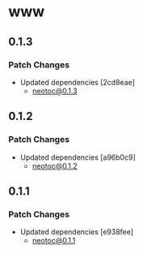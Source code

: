 # www

## 0.1.3

### Patch Changes

- Updated dependencies [2cd8eae]
  - neotoc@0.1.3

## 0.1.2

### Patch Changes

- Updated dependencies [a96b0c9]
  - neotoc@0.1.2

## 0.1.1

### Patch Changes

- Updated dependencies [e938fee]
  - neotoc@0.1.1
